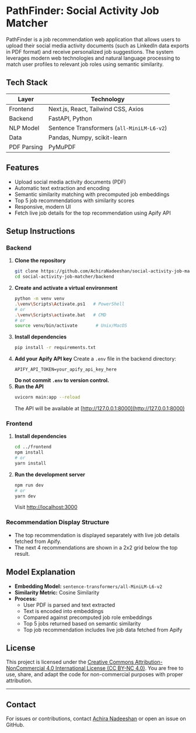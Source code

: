 # PathFinder: Social Activity Job Matcher

PathFinder is a job recommendation web application that allows users to upload their social media activity documents (such as LinkedIn data exports in PDF format) and receive personalized job suggestions. The system leverages modern web technologies and natural language processing to match user profiles to relevant job roles using semantic similarity.



## Tech Stack

| Layer      | Technology                |
|------------|---------------------------|
| Frontend   | Next.js, React, Tailwind CSS, Axios |
| Backend    | FastAPI, Python           |
| NLP Model  | Sentence Transformers (`all-MiniLM-L6-v2`) |
| Data       | Pandas, Numpy, scikit-learn |
| PDF Parsing| PyMuPDF                   |




## Features

- Upload social media activity documents (PDF)
- Automatic text extraction and encoding
- Semantic similarity matching with precomputed job embeddings
- Top 5 job recommendations with similarity scores
- Responsive, modern UI
- Fetch live job details for the top recommendation using Apify API



## Setup Instructions


### Backend

1. **Clone the repository**
   ```bash
   git clone https://github.com/AchiraNadeeshan/social-activity-job-matcher.git
   cd social-activity-job-matcher/backend
   ```
2. **Create and activate a virtual environment**
   ```bash
   python -m venv venv
   .\venv\Scripts\Activate.ps1   # PowerShell
   # or
   .\venv\Scripts\activate.bat   # CMD
   # or
   source venv/bin/activate       # Unix/MacOS
   ```
3. **Install dependencies**
   ```bash
   pip install -r requirements.txt
   ```
4. **Add your Apify API key**
   Create a `.env` file in the backend directory:
   ```
   APIFY_API_TOKEN=your_apify_api_key_here
   ```
   **Do not commit `.env` to version control.**
5. **Run the API**
   ```bash
   uvicorn main:app --reload
   ```
   The API will be available at [http://127.0.0.1:8000](http://127.0.0.1:8000)


### Frontend

1. **Install dependencies**
   ```bash
   cd ../frontend
   npm install
   # or
   yarn install
   ```
2. **Run the development server**
   ```bash
   npm run dev
   # or
   yarn dev
   ```
   Visit [http://localhost:3000](http://localhost:3000)

### Recommendation Display Structure

- The top recommendation is displayed separately with live job details fetched from Apify.
- The next 4 recommendations are shown in a 2x2 grid below the top result.




## Model Explanation

- **Embedding Model:** `sentence-transformers/all-MiniLM-L6-v2`
- **Similarity Metric:** Cosine Similarity
- **Process:**
  - User PDF is parsed and text extracted
  - Text is encoded into embeddings
  - Compared against precomputed job role embeddings
  - Top 5 jobs returned based on semantic similarity
  - Top job recommendation includes live job data fetched from Apify



<!-- ## Team Roles

| Name            | Registration No | Team Role           |
|-----------------|----------------|---------------------|
| Achira Nadeeshan| 20210001       | Team Lead / Backend |
| Nimal Perera    | 20210002       | Frontend Developer  |
| Sahan Fernando  | 20210003       | Data Scientist      |
| Dilani Silva    | 20210004       | UI/UX Designer      |
| Kasun Jayasuriya| 20210005       | DevOps Engineer     |
| Tharindu Wickramasinghe | 20210006 | QA Engineer        |
| Ishara Gunawardena | 20210007    | NLP Engineer        |
| Chamath Weerasinghe | 20210008   | Full Stack Developer|
| Ruwani Abeysekara | 20210009     | Documentation Lead  |
| Malith Senanayake | 20210010     | Research Analyst    | -->



## License

This project is licensed under the [Creative Commons Attribution-NonCommercial 4.0 International License (CC BY-NC 4.0)](LICENSE). You are free to use, share, and adapt the code for non-commercial purposes with proper attribution.

---

## Contact

For issues or contributions, contact [Achira Nadeeshan](mailto:hrachiranadeeshan@gmail.com) or open an issue on GitHub.
